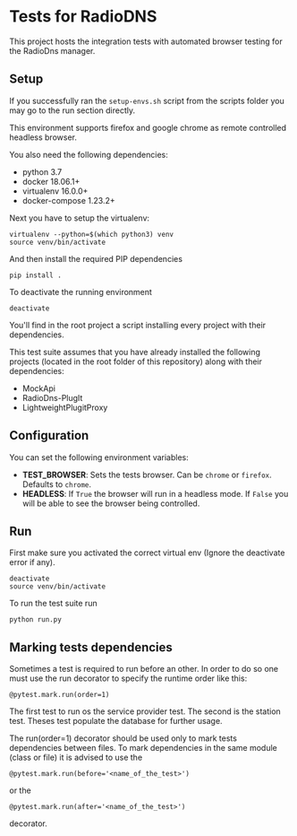 # Tests for RadioDNS
This project hosts the integration tests with automated browser testing for the RadioDns manager.

## Setup

If you successfully ran the `setup-envs.sh` script from the scripts folder you may go to 
the run section directly.

This environment supports firefox and google chrome as remote controlled headless browser.

You also need the following dependencies:
- python 3.7
- docker 18.06.1+
- virtualenv 16.0.0+
- docker-compose 1.23.2+

Next you have to setup the virtualenv:

    virtualenv --python=$(which python3) venv
    source venv/bin/activate
    
And then install the required PIP dependencies

    pip install .
    
To deactivate the running environment

    deactivate
    
You'll find in the root project a script installing every project with their dependencies.
    
This test suite assumes that you have already installed the following projects (located in the root folder of this repository) 
along with their dependencies:
- MockApi
- RadioDns-PlugIt
- LightweightPlugitProxy

## Configuration
You can set the following environment variables:

- **TEST_BROWSER**: Sets the tests browser. Can be `chrome` or `firefox`. Defaults to `chrome`.
- **HEADLESS**: If `True` the browser will run in a headless mode. If `False` you will be able to see the browser being
controlled.

## Run
First make sure you activated the correct virtual env (Ignore the deactivate error if any).

    deactivate
    source venv/bin/activate

To run the test suite run

    python run.py
    
## Marking tests dependencies
Sometimes a test is required to run before an other. In order to do
so one must use the run decorator to specify the runtime order like this:

    @pytest.mark.run(order=1)
    
The first test to run os the service provider test. The second is the station test. Theses test
populate the database for further usage.

The run(order=1) decorator should be used only to mark tests dependencies between files.
To mark dependencies in the same module (class or file) it is advised to use the

    @pytest.mark.run(before='<name_of_the_test>')
  
or the 

    @pytest.mark.run(after='<name_of_the_test>')
    
decorator.
